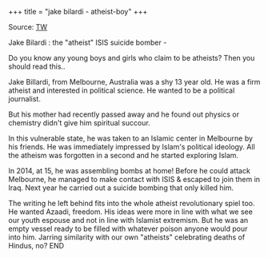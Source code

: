 +++
title = "jake bilardi - atheist-boy"
+++

Source: [TW](https://threadreaderapp.com/thread/1656305245495115779.html)

Jake Bilardi : the "atheist" ISIS suicide bomber -

Do you know any young boys and girls who claim to be atheists? Then you should read this..


Jake Billardi, from Melbourne, Australia was a shy 13 year old. He was a firm atheist and interested in political science. He wanted to be a political journalist.

But his mother had recently passed away and he found out physics or chemistry didn't give him spiritual succour. 

In this vulnerable state, he was taken to an Islamic center in Melbourne by his friends. He was immediately impressed by Islam's political ideology. All the atheism was forgotten in a second and he started exploring Islam.

In 2014, at 15, he was assembling bombs at home! Before he could attack Melbourne, he managed to make contact with ISIS & escaped to join them in Iraq. Next year he carried out a suicide bombing that only killed him.

The writing he left behind fits into the whole atheist revolutionary spiel too. He wanted Azaadi, freedom. His ideas were more in line with what we see our youth espouse and not in line with Islamist extremism. But he was an empty vessel ready to be filled with whatever poison anyone would pour into him. Jarring similarity with our own "atheists" celebrating deaths of Hindus, no? END
